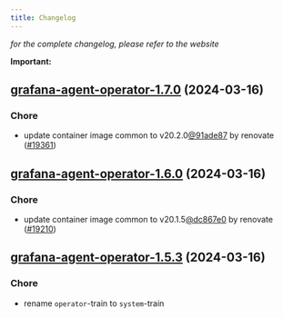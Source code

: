 ```yaml
---
title: Changelog
---
```



*for the complete changelog, please refer to the website*

**Important:**


## [grafana-agent-operator-1.7.0](https://github.com/truecharts/charts/compare/grafana-agent-operator-1.6.0...grafana-agent-operator-1.7.0) (2024-03-16)

### Chore



- update container image common to v20.2.0[@91ade87](https://github.com/91ade87) by renovate ([#19361](https://github.com/truecharts/charts/issues/19361))


## [grafana-agent-operator-1.6.0](https://github.com/truecharts/charts/compare/grafana-agent-operator-1.5.3...grafana-agent-operator-1.6.0) (2024-03-16)

### Chore



- update container image common to v20.1.5[@dc867e0](https://github.com/dc867e0) by renovate ([#19210](https://github.com/truecharts/charts/issues/19210))


## [grafana-agent-operator-1.5.3](https://github.com/truecharts/charts/compare/grafana-agent-operator-1.5.2...grafana-agent-operator-1.5.3) (2024-03-16)

### Chore



- rename `operator`-train to `system`-train